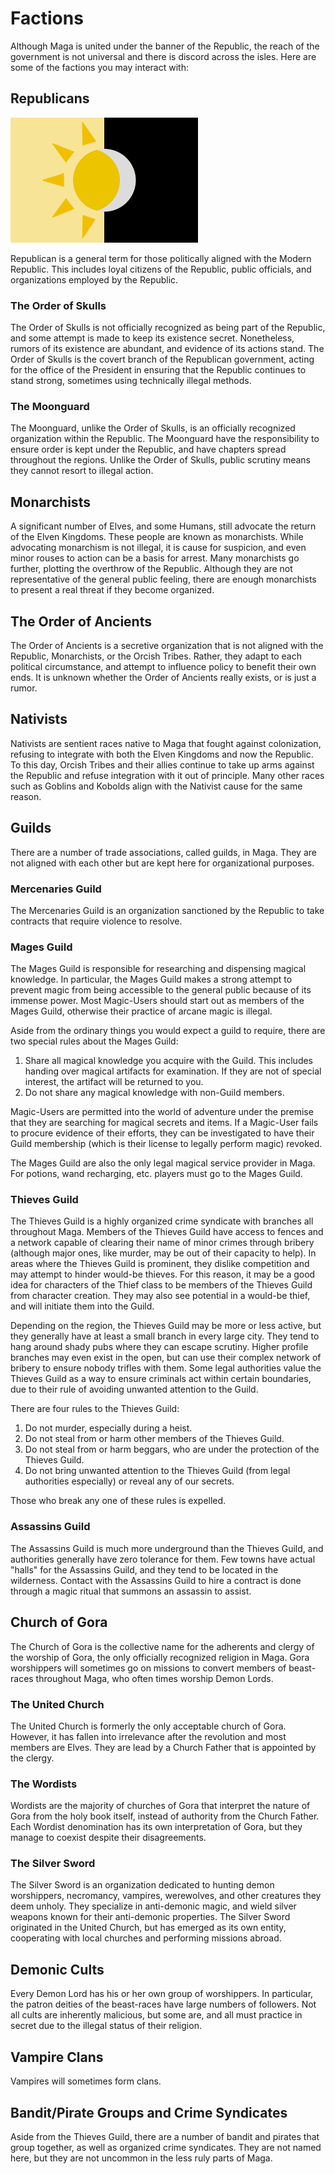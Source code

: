 Factions
========
Although Maga is united under the banner of the Republic, the reach of the government is not universal and there is discord across the isles. Here are some of the factions you may interact with:

Republicans
-----------
![Republic Flag](republic_flag.png)

Republican is a general term for those politically aligned with the Modern Republic. This includes loyal citizens of the Republic, public officials, and organizations employed by the Republic.

### The Order of Skulls

The Order of Skulls is not officially recognized as being part of the Republic, and some attempt is made to keep its existence secret. Nonetheless, rumors of its existence are abundant, and evidence of its actions stand. The Order of Skulls is the covert branch of the Republican government, acting for the office of the President in ensuring that the Republic continues to stand strong, sometimes using technically illegal methods.

### The Moonguard

The Moonguard, unlike the Order of Skulls, is an officially recognized organization within the Republic. The Moonguard have the responsibility to ensure order is kept under the Republic, and have chapters spread throughout the regions. Unlike the Order of Skulls, public scrutiny means they cannot resort to illegal action.

Monarchists
-----------
A significant number of Elves, and some Humans, still advocate the return of the Elven Kingdoms. These people are known as monarchists. While advocating monarchism is not illegal, it is cause for suspicion, and even minor rouses to action can be a basis for arrest. Many monarchists go further, plotting the overthrow of the Republic. Although they are not representative of the general public feeling, there are enough monarchists to present a real threat if they become organized.

The Order of Ancients
---------------------
The Order of Ancients is a secretive organization that is not aligned with the Republic, Monarchists, or the Orcish Tribes. Rather, they adapt to each political circumstance, and attempt to influence policy to benefit their own ends. It is unknown whether the Order of Ancients really exists, or is just a rumor.

Nativists
---------
Nativists are sentient races native to Maga that fought against colonization, refusing to integrate with both the Elven Kingdoms and now the Republic. To this day, Orcish Tribes and their allies continue to take up arms against the Republic and refuse integration with it out of principle. Many other races such as Goblins and Kobolds align with the Nativist cause for the same reason.

Guilds
------
There are a number of trade associations, called guilds, in Maga. They are not aligned with each other but are kept here for organizational purposes.

### Mercenaries Guild

The Mercenaries Guild is an organization sanctioned by the Republic to take contracts that require violence to resolve.

### Mages Guild

The Mages Guild is responsible for researching and dispensing magical knowledge. In particular, the Mages Guild makes a strong attempt to prevent magic from being accessible to the general public because of its immense power. Most Magic-Users should start out as members of the Mages Guild, otherwise their practice of arcane magic is illegal.

Aside from the ordinary things you would expect a guild to require, there are two special rules about the Mages Guild:

1. Share all magical knowledge you acquire with the Guild. This includes handing over magical artifacts for examination. If they are not of special interest, the artifact will be returned to you.
2. Do not share any magical knowledge with non-Guild members.

Magic-Users are permitted into the world of adventure under the premise that they are searching for magical secrets and items. If a Magic-User fails to procure evidence of their efforts, they can be investigated to have their Guild membership (which is their license to legally perform magic) revoked.

The Mages Guild are also the only legal magical service provider in Maga. For potions, wand recharging, etc. players must go to the Mages Guild.

### Thieves Guild

The Thieves Guild is a highly organized crime syndicate with branches all throughout Maga. Members of the Thieves Guild have access to fences and a network capable of clearing their name of minor crimes through bribery (although major ones, like murder, may be out of their capacity to help). In areas where the Thieves Guild is prominent, they dislike competition and may attempt to hinder would-be thieves. For this reason, it may be a good idea for characters of the Thief class to be members of the Thieves Guild from character creation. They may also see potential in a would-be thief, and will initiate them into the Guild.

Depending on the region, the Thieves Guild may be more or less active, but they generally have at least a small branch in every large city. They tend to hang around shady pubs where they can escape scrutiny. Higher profile branches may even exist in the open, but can use their complex network of bribery to ensure nobody trifles with them. Some legal authorities value the Thieves Guild as a way to ensure criminals act within certain boundaries, due to their rule of avoiding unwanted attention to the Guild.

There are four rules to the Thieves Guild:

1. Do not murder, especially during a heist.
2. Do not steal from or harm other members of the Thieves Guild.
3. Do not steal from or harm beggars, who are under the protection of the Thieves Guild.
4. Do not bring unwanted attention to the Thieves Guild (from legal authorities especially) or reveal any of our secrets.

Those who break any one of these rules is expelled.

### Assassins Guild

The Assassins Guild is much more underground than the Thieves Guild, and authorities generally have zero tolerance for them. Few towns have actual "halls" for the Assassins Guild, and they tend to be located in the wilderness. Contact with the Assassins Guild to hire a contract is done through a magic ritual that summons an assassin to assist.

Church of Gora
--------------
The Church of Gora is the collective name for the adherents and clergy of the worship of Gora, the only officially recognized religion in Maga. Gora worshippers will sometimes go on missions to convert members of beast-races throughout Maga, who often times worship Demon Lords.

### The United Church

The United Church is formerly the only acceptable church of Gora. However, it has fallen into irrelevance after the revolution and most members are Elves. They are lead by a Church Father that is appointed by the clergy.

### The Wordists

Wordists are the majority of churches of Gora that interpret the nature of Gora from the holy book itself, instead of authority from the Church Father. Each Wordist denomination has its own interpretation of Gora, but they manage to coexist despite their disagreements.

### The Silver Sword

The Silver Sword is an organization dedicated to hunting demon worshippers, necromancy, vampires, werewolves, and other creatures they deem unholy. They specialize in anti-demonic magic, and wield silver weapons known for their anti-demonic properties. The Silver Sword originated in the United Church, but has emerged as its own entity, cooperating with local churches and performing missions abroad.

Demonic Cults
-------------
Every Demon Lord has his or her own group of worshippers. In particular, the patron deities of the beast-races have large numbers of followers. Not all cults are inherently malicious, but some are, and all must practice in secret due to the illegal status of their religion.

Vampire Clans
-------------
Vampires will sometimes form clans.

Bandit/Pirate Groups and Crime Syndicates
-----------------------------------------
Aside from the Thieves Guild, there are a number of bandit and pirates that group together, as well as organized crime syndicates. They are not named here, but they are not uncommon in the less ruly parts of Maga.
